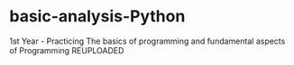 # basic-analysis-Python
1st Year - Practicing The basics of programming and fundamental aspects of Programming
REUPLOADED
